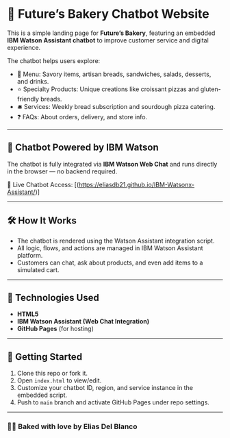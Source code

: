 # 🍞 Future’s Bakery Chatbot Website

This is a simple landing page for **Future’s Bakery**, featuring an embedded **IBM Watson Assistant chatbot** to improve customer service and digital experience.

The chatbot helps users explore:

- 🥐 Menu: Savory items, artisan breads, sandwiches, salads, desserts, and drinks.
- ⭐ Specialty Products: Unique creations like croissant pizzas and gluten-friendly breads.
- 🛎️ Services: Weekly bread subscription and sourdough pizza catering.
- ❓ FAQs: About orders, delivery, and store info.

---

## 💬 Chatbot Powered by IBM Watson

The chatbot is fully integrated via **IBM Watson Web Chat** and runs directly in the browser — no backend required.

🔗 Live Chatbot Access: [(https://eliasdb21.github.io/IBM-Watsonx-Assistant/)]

---

## 🛠️ How It Works

- The chatbot is rendered using the Watson Assistant integration script.
- All logic, flows, and actions are managed in IBM Watson Assistant platform.
- Customers can chat, ask about products, and even add items to a simulated cart.

---

## 🔧 Technologies Used

- **HTML5**
- **IBM Watson Assistant (Web Chat Integration)**
- **GitHub Pages** (for hosting)

---

## 🚀 Getting Started

1. Clone this repo or fork it.
2. Open `index.html` to view/edit.
3. Customize your chatbot ID, region, and service instance in the embedded script.
4. Push to `main` branch and activate GitHub Pages under repo settings.

---

### 👨‍🍳 Baked with love by Elias Del Blanco
